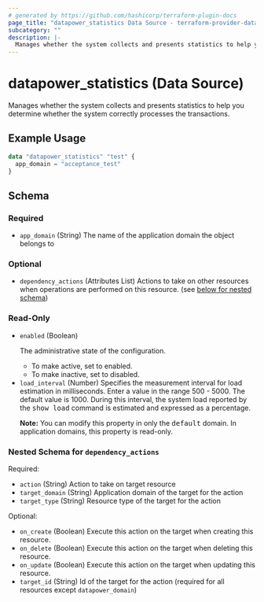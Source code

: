 ```yaml
---
# generated by https://github.com/hashicorp/terraform-plugin-docs
page_title: "datapower_statistics Data Source - terraform-provider-datapower"
subcategory: ""
description: |-
  Manages whether the system collects and presents statistics to help you determine whether the system correctly processes the transactions.
---
```


# datapower_statistics (Data Source)

Manages whether the system collects and presents statistics to help you determine whether the system correctly processes the transactions.

## Example Usage

```terraform
data "datapower_statistics" "test" {
  app_domain = "acceptance_test"
}
```

<!-- schema generated by tfplugindocs -->
## Schema

### Required

- `app_domain` (String) The name of the application domain the object belongs to

### Optional

- `dependency_actions` (Attributes List) Actions to take on other resources when operations are performed on this resource. (see [below for nested schema](#nestedatt--dependency_actions))

### Read-Only

- `enabled` (Boolean) <p>The administrative state of the configuration.</p><ul><li>To make active, set to enabled.</li><li>To make inactive, set to disabled.</li></ul>
- `load_interval` (Number) Specifies the measurement interval for load estimation in milliseconds. Enter a value in the range 500 - 5000. The default value is 1000. During this interval, the system load reported by the <tt>show load</tt> command is estimated and expressed as a percentage. <p><b>Note:</b> You can modify this property in only the <tt>default</tt> domain. In application domains, this property is read-only.</p>

<a id="nestedatt--dependency_actions"></a>
### Nested Schema for `dependency_actions`

Required:

- `action` (String) Action to take on target resource
- `target_domain` (String) Application domain of the target for the action
- `target_type` (String) Resource type of the target for the action

Optional:

- `on_create` (Boolean) Execute this action on the target when creating this resource.
- `on_delete` (Boolean) Execute this action on the target when deleting this resource.
- `on_update` (Boolean) Execute this action on the target when updating this resource.
- `target_id` (String) Id of the target for the action (required for all resources except `datapower_domain`)
